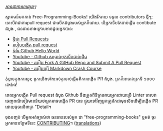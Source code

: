 *[អានជាភាសាផ្សេងៗ](README.md#translations)*

ស្វាគមន៍មកកាន់ Free-Programming-Books! យើងរីករាយ ទទូល contributors ថ្មីៗ; ទោះបីវាជាការpull request ជាលើកដំបូងរបស់អ្នកក៏ដោយ. បើអ្នកទើបតែចាប់ផ្តើម contibute ដំបូង , ធនធានខាងក្រោមអាចជួយអ្នកបាន:

* [អ្វីជា Pull Requests](https://help.github.com/articles/about-pull-requests/)
* [របៀបបង្កើត pull request](https://docs.github.com/en/free-pro-team@latest/github/collaborating-with-issues-and-pull-requests/creating-a-pull-request)
* [ទំព័រ Github Hello World](https://guides.github.com/activities/hello-world/)
* [Youtube - Github សម្រាប់អ្នកទើបចាប់ផ្តើម](https://www.youtube.com/watch?v=0fKg7e37bQE)
* [Youtube - របៀប Fork A GitHub Repo and Submit A Pull Request](https://www.youtube.com/watch?v=G1I3HF4YWEw)
* [Youtube - របៀបប្រើ Markdown Crash Course](https://www.youtube.com/watch?v=HUBNt18RFbo)


កុំខ្លាចក្នុងការសួរ; ពួកយើងទាំងអស់គ្នាចាប់ផ្តើមពីការបង្កើត PR ដំបូង. អ្នកក៏អាចជាអ្នកទី ១០០០ ផងដែរ!

ពេលអ្នកបង្កើត Pull request ដំបូង Github នឹងត្រួតពិនិត្រអោយអ្នកដោយប្រើ Linter ពេលវាចេញពណ័ខៀវមានន័យថាអ្នកអាចបង្កើត PR បាន ផ្ទុយទៅវិញអ្នកត្រូវកែជាមុនសិនដើម្បីបង្កើត PR ដោយចុចលើពាក្រ "Detail។ 

ចុងបញ្ចប់ បើអ្នកអត់ច្បាស់ថា ធនធានរបស់អ្នក ជា "free-programming-books" ឬអត់ ចូរអ្នកអានបន្ថែមទីនេះ [CONTRIBUTING](CONTRIBUTING.md)។ ([translations](README.md#translations))
